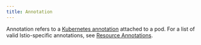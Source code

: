 ```yaml
---
title: Annotation
---
```


Annotation refers to a
[Kubernetes annotation](https://kubernetes.io/docs/concepts/overview/working-with-objects/annotations/)
attached to a pod. For a list of valid Istio-specific annotations, see
[Resource Annotations](/docs/reference/config/annotations/).
